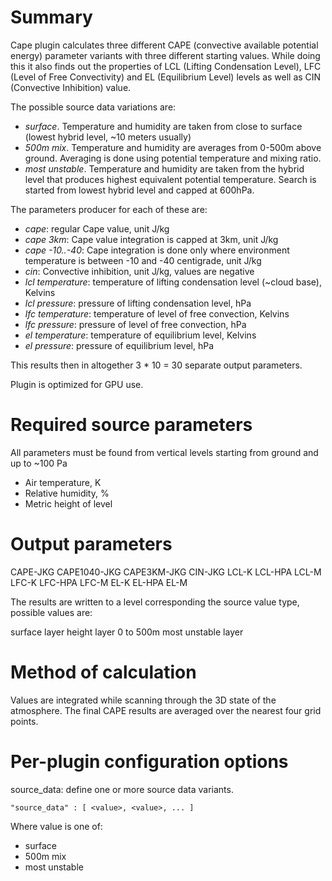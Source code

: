 # Summary

Cape plugin calculates three different CAPE (convective available potential energy) parameter variants with three different starting values. While doing this it also finds out the properties of LCL (Lifting Condensation Level), LFC (Level of Free Convectivity) and EL (Equilibrium Level) levels as well as CIN (Convective Inhibition) value.

The possible source data variations are:

* _surface_. Temperature and humidity are taken from close to surface (lowest hybrid level, ~10 meters usually)
* _500m mix_. Temperature and humidity are averages from 0-500m above ground. Averaging is done using potential temperature and mixing ratio.
* _most unstable_. Temperature and humidity are taken from the hybrid level that produces highest equivalent potential temperature. Search is started from lowest hybrid level and capped at 600hPa.

The parameters producer for each of these are:

* _cape_: regular Cape value, unit J/kg
* _cape 3km_: Cape value integration is capped at 3km, unit J/kg
* _cape -10..-40_: Cape integration is done only where environment temperature is between -10 and -40 centigrade, unit J/kg
* _cin_: Convective inhibition, unit J/kg, values are negative
* _lcl temperature_: temperature of lifting condensation level (~cloud base), Kelvins
* _lcl pressure_: pressure of lifting condensation level, hPa
* _lfc temperature_: temperature of level of free convection, Kelvins
* _lfc pressure_: pressure of level of free convection, hPa
* _el temperature_: temperature of equilibrium level, Kelvins
* _el pressure_: pressure of equilibrium level, hPa

This results then in altogether 3 * 10 = 30 separate output parameters.

Plugin is optimized for GPU use.

# Required source parameters

All parameters must be found from vertical levels starting from ground and up to ~100 Pa

* Air temperature, K
* Relative humidity, %
* Metric height of level

# Output parameters

CAPE-JKG
CAPE1040-JKG
CAPE3KM-JKG
CIN-JKG
LCL-K
LCL-HPA
LCL-M
LFC-K
LFC-HPA
LFC-M
EL-K
EL-HPA
EL-M

The results are written to a level corresponding the source value type, possible values are:

surface layer
height layer 0 to 500m
most unstable layer

# Method of calculation

Values are integrated while scanning through the 3D state of the atmosphere. The final CAPE results are averaged over the nearest four grid points.

# Per-plugin configuration options

source_data: define one or more source data variants.

    "source_data" : [ <value>, <value>, ... ]

Where value is one of:

* surface
* 500m mix
* most unstable